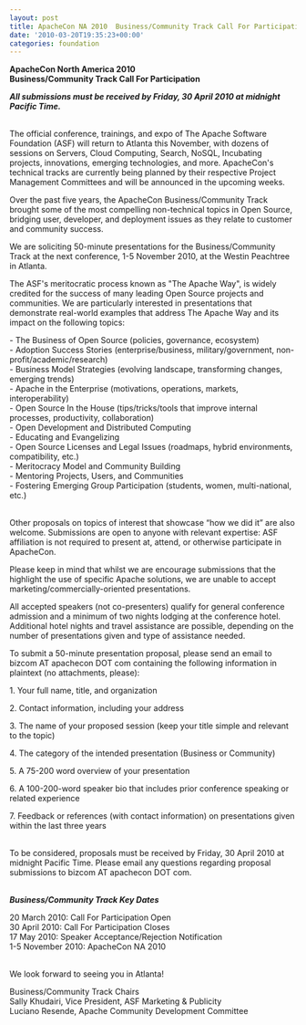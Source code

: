 ```yaml
---
layout: post
title: ApacheCon NA 2010  Business/Community Track Call For Participation
date: '2010-03-20T19:35:23+00:00'
categories: foundation
---
```

<p><strong>ApacheCon North America 2010 <br />Business/Community Track Call For Participation</strong></p>
  <p><em><strong>All submissions must be received by Friday, 30 April 2010 at midnight Pacific Time.</strong></em></p>
  <p><br />The official conference, trainings, and expo of The Apache Software Foundation (ASF) will return to Atlanta this November, with dozens of sessions on Servers, Cloud Computing, Search, NoSQL, Incubating projects, innovations, emerging technologies, and more. ApacheCon's technical tracks are currently being planned by their respective Project Management Committees and will be announced in the upcoming weeks.</p>
  <p>Over the past five years, the ApacheCon Business/Community Track brought some of the most compelling non-technical topics in Open Source, bridging user, developer, and deployment issues as they relate to customer and community success. </p>
  <p>We are soliciting 50-minute presentations for the Business/Community Track at the next conference, 1-5 November 2010, at the Westin Peachtree in Atlanta.</p>
  <p>The ASF's meritocratic process known as &quot;The Apache Way&quot;, is widely credited for the success of many leading Open Source projects and communities. We are particularly interested in presentations that demonstrate real-world examples that address The Apache Way and its impact on the following topics:</p>
  <p>- The Business of Open Source (policies, governance, ecosystem)<br />- Adoption Success Stories (enterprise/business, military/government, non-profit/academic/research)<br />- Business Model Strategies (evolving landscape, transforming changes, emerging trends)<br />- Apache in the Enterprise (motivations, operations, markets, interoperability)<br />- Open Source In the House (tips/tricks/tools that improve internal processes, productivity, collaboration)<br />- Open Development and Distributed Computing<br />- Educating and Evangelizing<br />- Open Source Licenses and Legal Issues (roadmaps, hybrid environments, compatibility, etc.)<br />- Meritocracy Model and Community Building<br />- Mentoring Projects, Users, and Communities<br />- Fostering Emerging Group Participation (students, women, multi-national, etc.)</p>
  <p><br />Other proposals on topics of interest that showcase “how we did it” are also welcome. Submissions are open to anyone with relevant expertise: ASF affiliation is not required to present at, attend, or otherwise participate in ApacheCon.</p>
  <p>Please keep in mind that whilst we are encourage submissions that the highlight the use of specific Apache solutions, we are unable to accept marketing/commercially-oriented presentations.</p>
  <p>All accepted speakers (not co-presenters) qualify for general conference admission and a minimum of two nights lodging at the conference hotel. Additional hotel nights and travel assistance are possible, depending on the number of presentations given and type of assistance needed.</p>
  <p>To submit a 50-minute presentation proposal, please send an email to bizcom AT apachecon DOT com containing the following information in plaintext (no attachments, please):</p>
  <p>1. Your full name, title, and organization</p>
  <p>2. Contact information, including your address</p>
  <p>3. The name of your proposed session (keep your title simple and relevant to the topic)</p>
  <p>4. The category of the intended presentation (Business or Community)</p>
  <p>5. A 75-200 word overview of your presentation</p>
  <p>6. A 100-200-word speaker bio that includes prior conference speaking or related experience</p>
  <p>7. Feedback or references (with contact information) on presentations given within the last three years</p>
  <p><br />To be considered, proposals must be received by Friday, 30 April 2010 at midnight Pacific Time. Please email any questions regarding proposal submissions to bizcom AT apachecon DOT com.</p>
  <p><br /><em><strong>Business/Community Track Key Dates</strong></em></p>
  <p>20 March 2010: Call For Participation Open<br />30 April 2010: Call For Participation Closes<br />17 May 2010: Speaker Acceptance/Rejection Notification<br />1-5 November 2010: ApacheCon NA 2010</p>
  <p><br />We look forward to seeing you in Atlanta! </p>
  <p>Business/Community Track Chairs<br />Sally Khudairi, Vice President, ASF Marketing &amp; Publicity<br />Luciano Resende, Apache Community Development Committee</p>
